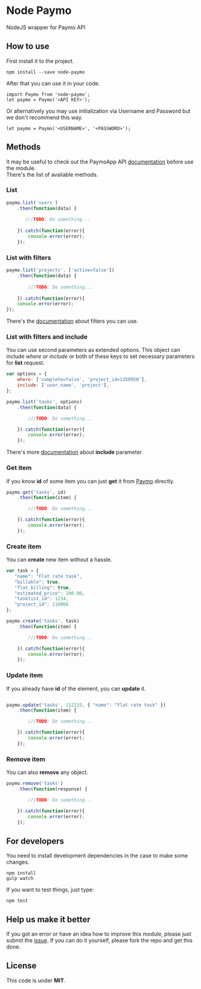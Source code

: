 # Node Paymo

NodeJS wrapper for Paymo API 

## How to use

First install it to the project.

```
npm install --save node-paymo
```

After that you can use it in your code.

```
import Paymo from 'node-paymo';
let paymo = Paymo('<API KEY>');
```

Or alternatively you may use initialization via Username and Password 
but we don't recommend this way. 
 
```
let paymo = Paymo('<USERNAME>', '<PASSWORD>');
```

## Methods 

It may be useful to check out the PaymoApp API [documentation](https://github.com/paymoapp/api) before use the module.  
There's the list of available methods. 

### List

```javascript
paymo.list('users')
    .then(function(data) {
       
       ///TODO: Do something...
       
    }).catch(function(error){
        console.error(error);
    });
```

### List with filters

```javascript
paymo.list('projects', ['active=false'])
    .then(function(data) {
        
        ///TODO: Do something...
        
    }).catch(function(error){
    console.error(error);
});
```

There's the [documentation](https://github.com/paymoapp/api/blob/master/sections/filtering.md) about filters you can use. 

### List with filters and include

You can use second parameters as extended options. This object can include *where* or 
*include* or both of these keys to set necessary parameters for **list** request.


```javascript
var options = {
    where: ['complete=false', 'project_id=1350950'],
    include: ['user.name', 'project'],
};

paymo.list('tasks', options)
    .then(function(data) {

        ///TODO: Do something...

    }).catch(function(error){
        console.error(error);
    });

```

There's more [documentation](https://github.com/paymoapp/api/blob/master/sections/includes.md) about **include** parameter.

### Get item

If you know **id** of some item you can just **get** it from [Paymo](https://app.paymoapp.com) directly. 

```javascript
paymo.get('tasks', id)
    .then(function(item) {

        ///TODO: Do something...

    }).catch(function(error){
        console.error(error);
    });
```

### Create item

You can **create** new item without a hassle. 
 
```javascript
var task = {
   "name": "Flat rate task",
   "billable": true,
   "flat_billing": true,
   "estimated_price": 100.00,
   "tasklist_id": 1234,
   "project_id": 110066
};

paymo.create('tasks', task)
    .then(function(item) {

        ///TODO: Do something...

    }).catch(function(error){
        console.error(error);
    });
``` 
 
### Update item
 
If you already have **id** of the element, you can **update** it. 
 
```javascript

paymo.update('tasks', 112233, { "name": "Flat rate task" })
    .then(function(item) {

        ///TODO: Do something...

    }).catch(function(error){
        console.error(error);
    });
```
 
### Remove item 

You can also **remove** any object.

```javascript
paymo.remove('tasks')
    .then(function(response) {

        ///TODO: Do something...

    }).catch(function(error){
        console.error(error);
    });
```

## For developers

You need to install development dependencies in the case to make some changes.  

```
npm install 
gulp watch
```

If you want to test things, just type:

```
npm test
```

## Help us make it better

If you got an error or have an idea how to improve this module, please just submit the [issue](https://github.com/riversy/node-paymo/issues).
If you can do it yourself, please fork the repo and get this done. 

## License 

This code is under **MIT**.